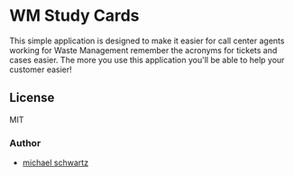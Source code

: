 WM Study Cards
===================

This simple application is designed to make it easier for call center agents working for Waste Management remember the acronyms for tickets and cases easier. The more you use this application you'll be able to help your customer easier!

License
-------------

MIT

### Author

- [michael schwartz](http://michaelsboost.github.io/)
